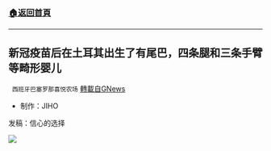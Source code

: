 ###  [:house:返回首頁](https://github.com/ourhimalayas/txt)
---


## 新冠疫苗后在土耳其出生了有尾巴，四条腿和三条手臂等畸形婴儿
` 西班牙巴塞罗那喜悦农场` [轉載自GNews](https://gnews.org/zh-hans/1576839/)

- 制作：JIHO


发稿：信心的选择

![](https://assets.gnews.org/wp-content/uploads/2021/09/GNEWS_CH.-1-1.jpeg)
